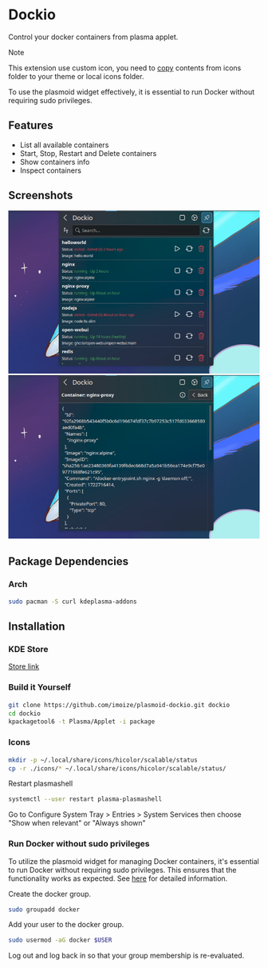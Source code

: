 # Dockio

Control your docker containers from plasma applet.

> [!NOTE]
> This extension use custom icon, you need to [copy](#icons) contents from icons folder to your theme or local icons folder.
>
> To use the plasmoid widget effectively, it is essential to run Docker without requiring sudo privileges.

## Features

* List all available containers
* Start, Stop, Restart and Delete containers
* Show containers info
* Inspect containers

## Screenshots

![Main Page](./image/screenshot1.png)
![Opt Page](./image/screenshot2.png)

## Package Dependencies

### Arch

```bash
sudo pacman -S curl kdeplasma-addons
```

## Installation

### KDE Store

[Store link](https://store.kde.org/p/2185626)

### Build it Yourself

```bash
git clone https://github.com/imoize/plasmoid-dockio.git dockio
cd dockio
kpackagetool6 -t Plasma/Applet -i package
```

### Icons

```bash
mkdir -p ~/.local/share/icons/hicolor/scalable/status
cp -r ./icons/* ~/.local/share/icons/hicolor/scalable/status/
```

Restart plasmashell
```bash
systemctl --user restart plasma-plasmashell
```

Go to Configure System Tray > Entries > System Services then choose "Show when relevant" or "Always shown"

### Run Docker without sudo privileges

To utilize the plasmoid widget for managing Docker containers, it's essential to run Docker without requiring sudo privileges. This ensures that the functionality works as expected. See [here](https://docs.docker.com/engine/install/linux-postinstall/) for detailed information.

Create the docker group.
```bash
sudo groupadd docker
```

Add your user to the docker group.
```bash
sudo usermod -aG docker $USER
```

Log out and log back in so that your group membership is re-evaluated.